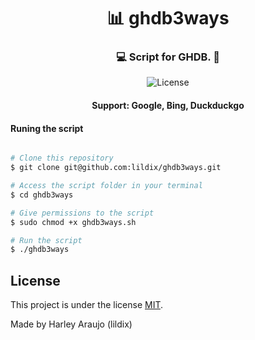<h1 align="center">
     📊 ghdb3ways
</h1>

<h3 align="center">
    💻 Script for GHDB. 🔬️
</h3>

<p align="center">
 
   <img alt="License" src="https://img.shields.io/github/license/lildix/ghdb3ways">

</p>

<h4 align="center"> 
	 Support: Google, Bing, Duckduckgo
</h4>


#### Runing the script

```bash

# Clone this repository
$ git clone git@github.com:lildix/ghdb3ways.git

# Access the script folder in your terminal
$ cd ghdb3ways

# Give permissions to the script
$ sudo chmod +x ghdb3ways.sh

# Run the script
$ ./ghdb3ways

```
## License

This project is under the license [MIT](./LICENSE).

Made by Harley Araujo (lildix)
